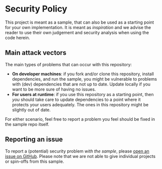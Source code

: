 # Security Policy

This project is meant as a sample, that can also be used as a starting point for your own implementation.
It is meant as _inspiration_ and we advise the reader to use their own judgement and security analysis when using the code herein.

## Main attack vectors

The main types of problems that can occur with this repository:

- **On developer machines**: if you fork and/or clone this repository, install dependencies, and run the sample, you might be vulnerable to problems with (dev) dependencies that are not up to date. Update locally if you want to be more sure of having no issues.
- **For users at runtime**: if you use this repository as a starting point, then _you_ should take care to update dependencies to a point where it protects your users adequately. The ones in this repository might be slightly out of date.

For either scenario, feel free to report a problem you feel should be fixed in the sample repo itself.

## Reporting an issue

To report a (potential) security problem _with the sample_, please [open an issue on GitHub](https://github.com/sanjulamadurapperuma/aion-frontend/issues).
Please note that we are not able to give individual projects or spin-offs from this sample.
